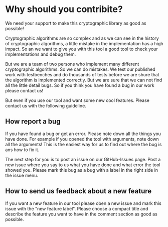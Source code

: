 # Why should you contribite?
We need your support to make this cryptographic library as good as possible!

Cryptographic algorithms are so complex and as we can see in the history of cryptographic algorithms, a little mistake
in the implementation has a high impact. So an we want to give you with this tool a good tool to check your implementations
and debug them.

But we are a team of two persons who implement many different cryptographic algorithms. So we can do mistakes. We test our
published work with testbenches and do thousands of tests before we are shure that the algorithm is implemented correctly.
But we are sure that we can not find all the little detail bugs. So if you think you have found a bug in our work please
contact us!

But even if you use our tool and want some new cool features. Please contact us with the following guideline.

## How report a bug
If you have found a bug or get an error. Please note down all the things you have done. For example if you opened the tool with
arguments, note down all the arguments! This is the easiest way for us to find out where the bug is ans how to fix it.

The next step for you is to post an issue on our GitHub-Issues page. Post a new issue where you say to us what you have done
and what error the tool showed you. Please mark this bug as a bug with a label in the right side in the issue menu.

## How to send us feedback about a new feature
If you want a new feature in our tool please oben a new issue and mark this issue with the "new feature label". Please
choose a compact title and describe the feature you want to have in the comment section as good as possible.
